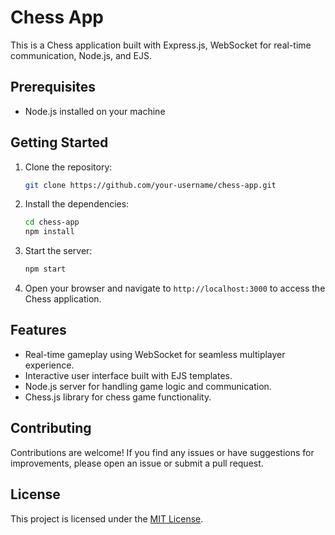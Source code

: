 # Chess App

This is a Chess application built with Express.js, WebSocket for real-time communication, Node.js, and EJS.

## Prerequisites

- Node.js installed on your machine

## Getting Started

1. Clone the repository:

    ```bash
    git clone https://github.com/your-username/chess-app.git
    ```

2. Install the dependencies:

    ```bash
    cd chess-app
    npm install
    ```

3. Start the server:

    ```bash
    npm start
    ```

4. Open your browser and navigate to `http://localhost:3000` to access the Chess application.

## Features

- Real-time gameplay using WebSocket for seamless multiplayer experience.
- Interactive user interface built with EJS templates.
- Node.js server for handling game logic and communication.
- Chess.js library for chess game functionality.


## Contributing

Contributions are welcome! If you find any issues or have suggestions for improvements, please open an issue or submit a pull request.

## License

This project is licensed under the [MIT License](LICENSE).